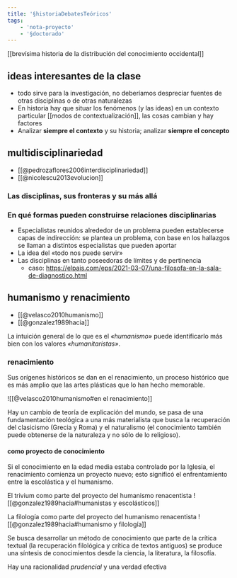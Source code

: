 ```yaml
---
title: '§historiaDebatesTeóricos'
tags:
    - 'nota-proyecto'
    - '§doctorado'
---
```

[[brevísima historia de la distribución del conocimiento occidental]]

## ideas interesantes de la clase

- todo sirve para la investigación, no deberíamos despreciar fuentes de otras disciplinas o de otras naturalezas
- En historia hay que situar los fenómenos (y las ideas) en un contexto particular [[modos de contextualización]], las cosas cambian y hay factores
- Analizar **siempre el contexto** y su historia; analizar **siempre el concepto**

## multidisciplinariedad
- [[@pedrozaflores2006interdisciplinariedad]]
- [[@nicolescu2013evolucion]]

### Las disciplinas, sus fronteras y su más allá



### En qué formas pueden construirse relaciones disciplinarias

- Especialistas reunidos alrededor de un problema pueden establecerse capas de indirección: se plantea un problema, con base en los hallazgos se llaman a distintos especialistas que pueden aportar
- La idea del «todo nos puede servir»
- Las disciplinas en tanto poseedoras de límites y de pertinencia
    - caso: https://elpais.com/eps/2021-03-07/una-filosofa-en-la-sala-de-diagnostico.html

## humanismo y renacimiento

- [[@velasco2010humanismo]]
- [[@gonzalez1989hacia]]

La intuición general de lo que es el *«humanismo»* puede identificarlo más bien con los valores *«humanitaristas»*.

### renacimiento

Sus orígenes históricos se dan en el renacimiento, un proceso histórico que es más amplio que las artes plásticas que lo han hecho memorable. 

![[@velasco2010humanismo#en el renacimiento]]

Hay un cambio de teoría de explicación del mundo, se pasa de una fundamentación teológica a una más materialista que busca la recuperación del clasicismo (Grecia y Roma) y el naturalismo (el conocimiento también puede obtenerse de la naturaleza y no sólo de lo religioso).

#### como proyecto de conocimiento

Si el conocimiento en la edad media estaba controlado por la Iglesia, el renacimiento comienza un proyecto nuevo; esto significó el enfrentamiento entre la escolástica y el humanismo.

El trivium como parte del proyecto del humanismo renacentista ![[@gonzalez1989hacia#humanistas y escolásticos]]

La filología como parte del proyecto del humanismo renacentista ![[@gonzalez1989hacia#humanismo y filología]]

Se busca desarrollar un método de conocimiento que parte de la crítica textual (la recuperación filológica y crítica de textos antiguos) se produce una síntesis de conocimientos desde la ciencia, la literatura, la filosofía.

Hay una racionalidad *prudencial* y una verdad efectiva
